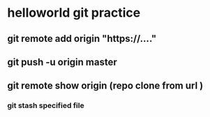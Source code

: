 # helloworld git practice
## git  remote add origin "https://...."
## git push -u origin master
## git remote show origin (repo clone from  url  )
### git stash specified file